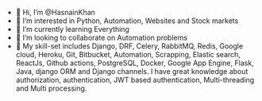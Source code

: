 - 👋 Hi, I’m @HasnainKhan
- 👀 I’m interested in Python, Automation, Websites and Stock markets
- 🌱 I’m currently learning Everything
- 💞️ I’m looking to collaborate on Automation problems
- 🌱 My skill-set includes Django, DRF, Celery, RabbitMQ, Redis, Google cloud, Heroku, Git, Bitbucket, Automation, Scrapping, 
  Elastic search, ReactJs, Github actions, PostgreSQL, Docker, Google App Engine, Flask, Java, django ORM and Django channels. I have great knowledge about             authorization, authentication, JWT based authentication, Multi-threading and Multi processing.


<!---
Gryffindor8/Gryffindor8 is a ✨ special ✨ repository because its `README.md` (this file) appears on your GitHub profile.
You can click the Preview link to take a look at your changes.
- 📫 How to reach me 
--->
